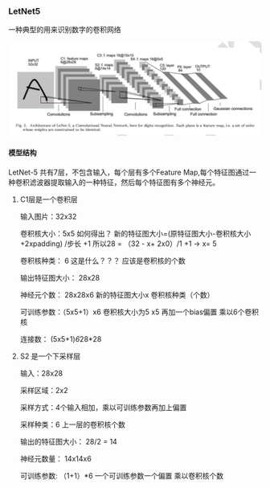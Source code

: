 ### LetNet5
一种典型的用来识别数字的卷积网络

![网络结构](https://github.com/budaLi/-500-/blob/master/%E7%AC%AC%E5%9B%9B%E7%AB%A0%20%E7%BB%8F%E5%85%B8%E7%BD%91%E7%BB%9C/LetNet5%E7%BD%91%E7%BB%9C%E7%BB%93%E6%9E%84.png)
#### 模型结构
LetNet-5 共有7层，不包含输入，每个层有多个Feature Map,每个特征图通过一种卷积滤波器提取输入的一种特征，然后每个特征图有多个神经元。
1. C1层是一个卷积层

    输入图片：32x32

    卷积核大小：5x5  如何得出？  新的特征图大小=(原特征图大小-卷积核大小+2xpadding) /步长 +1  所以28 = （32 - x+ 2x0）/1 +1 ->  x= 5

    卷积核种类： 6  这是什么？？？  应该是卷积核的个数

    输出特征图大小： 28x28

    神经元个数： 28x28x6   新的特征图大小x 卷积核种类（个数）

    可训练参数：（5x5+1）x6  卷积核大小为5 x5  再加一个bias偏置 乘以6个卷积核

    连接数： (5x5+1)*6*28*28

2. S2 是一个下采样层

    输入：28x28

    采样区域：2x2

    采样方式：4个输入相加，乘以可训练参数再加上偏置

    采样种类：6  上一层的卷积核个数

    输出的特征图大小： 28/2 = 14

    神经元数量： 14x14x6

    可训练参数: （1+1）*6  一个可训练参数一个偏置 乘以卷积核个数





